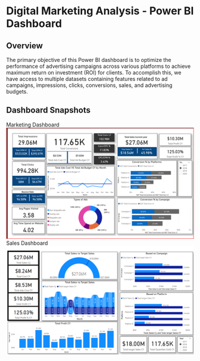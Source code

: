 # Digital Marketing Analysis - Power BI Dashboard

## Overview

The primary objective of this Power BI dashboard is to optimize the performance of advertising campaigns across various platforms to achieve maximum return on investment (ROI) for clients. To accomplish this, we have access to multiple datasets containing features related to ad campaigns, impressions, clicks, conversions, sales, and advertising budgets.

## Dashboard Snapshots
Marketing Dashboard
![Dashboard Snapshot](Snapshot_Marketing.png)
Sales Dashboard
![Dashboard Snapshot](Snapshot_Sales.png)
